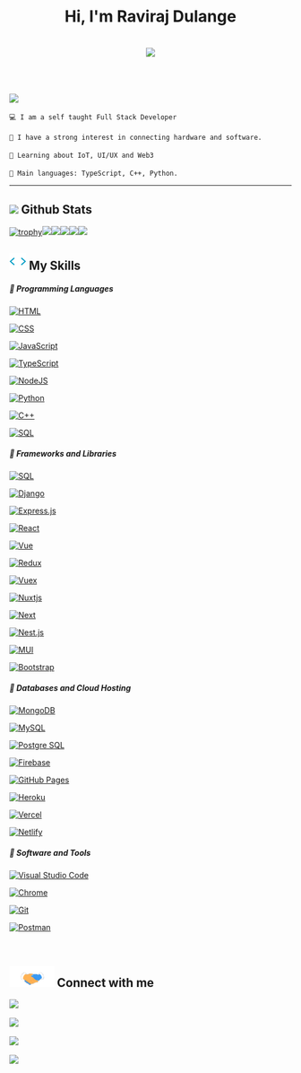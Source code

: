 
<h1 align="center">

Hi, I'm Raviraj Dulange

<img src="https://media.giphy.com/media/hvRJCLFzcasrR4ia7z/giphy.gif" width="25"></h1>

<br/>

<p align="left">

<a href="https://github.com/DenverCoder1/readme-typing-svg"><img src="https://readme-typing-svg.herokuapp.com?lines=I'm+a+full+stack+developer;Competitive+programmer;Freelancer&width=380&height=45"></a>

</p>

```
💻 I am a self taught Full Stack Developer

📝 I have a strong interest in connecting hardware and software.

🌱 Learning about IoT, UI/UX and Web3

🌟 Main languages: TypeScript, C++, Python.
```

<hr>

<h2><img src = "https://i.pinimg.com/originals/65/c4/f4/65c4f452571be1261e9c623f7da488ac.gif" width ="35"> Github Stats </h2>

[![trophy](https://github-profile-trophy.vercel.app/?username=RJD02)](https://github.com/RJD02/github-profile-trophy)![](http://github-profile-summary-cards.vercel.app/api/cards/profile-details?username=RJD02 )![](http://github-profile-summary-cards.vercel.app/api/cards/repos-per-language?username=RJD02 )![](http://github-profile-summary-cards.vercel.app/api/cards/most-commit-language?username=RJD02 )![](http://github-profile-summary-cards.vercel.app/api/cards/stats?username=RJD02 )![](http://github-profile-summary-cards.vercel.app/api/cards/productive-time?username=RJD02)

<h2><img src = "./200w_s.gif" width ="30"> My Skills</f2>

##### 💪 Programming Languages

<p>

<a href="https://github.com/search?q=user%3ADenverCoder1+is%3Arepo+language%3Ahtml"><img alt="HTML" src="https://img.shields.io/badge/HTML-2c292d.svg?style=for-the-badge&logo=html5&logoColor=ffffff"></a>

<a href="https://github.com/search?q=user%3ADenverCoder1+is%3Arepo+language%3Acss"><img alt="CSS" src="https://img.shields.io/badge/CSS-2c292d.svg?style=for-the-badge&logo=css3&logoColor=ffffff"></a>

<a href="https://github.com/search?q=user%3ADenverCoder1+is%3Arepo+language%3Ajavascript"><img alt="JavaScript" src="https://img.shields.io/badge/JavaScript-2c292d.svg?style=for-the-badge&logo=javascript&logoColor=ffffff"></a>

<a href="https://github.com/search?q=user%3ADenverCoder1+is%3Arepo+language%3Atypescript"><img alt="TypeScript" src="https://img.shields.io/badge/TypeScript-2c292d.svg?style=for-the-badge&logo=typescript&logoColor=ffffff"></a>

<a href="https://github.com/search?q=user%3ADenverCoder1+is%3Arepo+language%3Ajavascript"><img alt="NodeJS" src="https://img.shields.io/badge/Node.js-2c292d.svg?style=for-the-badge&logo=node.js&logoColor=ffffff"></a>

<a href="https://github.com/search?q=user%3ADenverCoder1+is%3Arepo+language%python"><img alt="Python" src="https://img.shields.io/badge/python-2c292d.svg?style=for-the-badge&logo=python&logoColor=ffffff"></a>

<a href="https://github.com/search?q=user%3ADenverCoder1+is%3Arepo+language%3Ac++"><img alt="C++" src="https://img.shields.io/badge/C++-2c292d.svg?style=for-the-badge&logo=cplusplus&logoColor=ffffff"></a>

<a href="https://github.com/search?q=user%3ADenverCoder1+is%3Arepo+language%3Asql"><img alt="SQL" src="https://img.shields.io/badge/SQL-2c292d.svg?style=for-the-badge&logo=amazon-dynamodb&logoColor=ffffff"></a>

</p>


##### 💪 Frameworks and Libraries

<p>
<a href="https://github.com/search?q=user%3ADenverCoder1+is%3Arepo+language%3Aflask"><img alt="SQL" src="https://img.shields.io/badge/flask-2c292d.svg?style=for-the-badge&logo=flask&logoColor=ffffff"></a>

<a href="#"><img alt="Django" src="https://img.shields.io/badge/Django-2c292d?style=for-the-badge&logo=django&logoColor=ffffff"></a>

<a href="#"><img alt="Express.js" src="https://img.shields.io/badge/express-2c292d?style=for-the-badge&logo=express&logoColor=ffffff"></a>

<a href="#"><img alt="React" src="https://img.shields.io/badge/React-2c292d?style=for-the-badge&logo=react&logoColor=ffffff"></a>

<a href="#"><img alt="Vue" src="https://img.shields.io/badge/vue-2c292d?style=for-the-badge&logo=vue.js&logoColor=ffffff"></a>

<a href="#"><img alt="Redux" src="https://img.shields.io/badge/Redux-2c292d?style=for-the-badge&logo=Redux&logoColor=ffffff"></a>

<a href="#"><img alt="Vuex" src="https://img.shields.io/badge/Vuex-2c292d?style=for-the-badge&logo=Vuex&logoColor=ffffff"></a>

<a href="#"><img alt="Nuxtjs" src="https://img.shields.io/badge/Nuxt js-2c292d?style=for-the-badge&logo=Nuxt.js&logoColor=ffffff"></a>

<a href="#"><img alt="Next" src="https://img.shields.io/badge/Next_js-2c292d?style=for-the-badge&logo=Next.js&logoColor=ffffff"></a>

<a href="#"><img alt="Nest.js" src="https://img.shields.io/badge/Nest_js-2c292d?style=for-the-badge&logo=nestjs&logoColor=ffffff"></a>

<a href="#"><img alt="MUI" src="https://img.shields.io/badge/Material_UI-2c292d?style=for-the-badge&logo=MUI&logoColor=ffffff"></a>

<a href="#"><img alt="Bootstrap" src="https://img.shields.io/badge/Bootstrap-2c292d?style=for-the-badge&logo=bootstrap&logoColor=ffffff"></a>



</p>

##### 💪 Databases and Cloud Hosting

<p>
<a href="#"><img alt="MongoDB" src="https://img.shields.io/badge/MongoDB-2c292d.svg?style=for-the-badge&logo=MongoDB&logoColor=ffffff"></a>

<a href="#"><img alt="MySQL" src="https://img.shields.io/badge/mysql-2c292d.svg?style=for-the-badge&logo=MYSQL&logoColor=ffffff"></a>

<a href="#"><img alt="Postgre SQL" src="https://img.shields.io/badge/postgre sql-2c292d.svg?style=for-the-badge&logo=postgreSQL&logoColor=ffffff"></a>

<a href="#"><img alt="Firebase" src="https://img.shields.io/badge/firebase-2c292d.svg?style=for-the-badge&logo=firebase&logoColor=ffffff"></a>

<a href="#"><img alt="GitHub Pages" src="https://img.shields.io/badge/GitHub%20Pages-2c292d.svg?style=for-the-badge&logo=github&logoColor=ffffff"></a>

<a href="#"><img alt="Heroku" src="https://img.shields.io/badge/Heroku-2c292d.svg?style=for-the-badge&logo=heroku&logoColor=ffffff"></a>

<a href="#"><img alt="Vercel" src="https://img.shields.io/badge/vercel-2c292d.svg?style=for-the-badge&logo=vercel&logoColor=ffffff"></a>

<a href="#"><img alt="Netlify" src="https://img.shields.io/badge/netlify-2c292d.svg?style=for-the-badge&logo=netlify&logoColor=ffffff"></a>


</p>

##### 💪 Software and Tools

<p>


<a href="#"><img alt="Visual Studio Code" src="https://img.shields.io/badge/Visual%20Studio%20Code-2c292d.svg?style=for-the-badge&logo=visual-studio-code&logoColor=ffffff"></a>

<a href="#"><img alt="Chrome" src="https://img.shields.io/badge/Chrome-2c292d?style=for-the-badge&logo=google-chrome&logoColor=ffffff"></a>

<a href="#"><img alt="Git" src="https://img.shields.io/badge/Git-2c292d.svg?style=for-the-badge&logo=git&logoColor=ffffff"></a>

<a href="#"><img alt="Postman" src="https://img.shields.io/badge/Postman-2c292d?style=for-the-badge&logo=postman&logoColor=ffffff"></a>

</p>

<br>

<h2> <img src='./handshake.gif' width="80"> Connect with me </h2>

<p>

<a href="https://drive.google.com/file/d/1V7RWjY2G-_5VhuoczRh1QvVJgJBTtBoT/view?usp=sharing"><img src="https://img.shields.io/badge/resume-0077B5.svg?style=for-the-badge&logo=resume&logoColor=ffffff"/></a>

<a href="https://www.linkedin.com/in/alif90/"><img src="https://img.shields.io/badge/linkedin-0077B5.svg?style=for-the-badge&logo=linkedin&logoColor=ffffff"/></a>

<a href="mailto:dulangeraviraj@gmail.com?subject=[GitHub]%20🔥%20profile%20contact&body=Hello"><img src="https://img.shields.io/badge/e‑mail-D14836.svg?style=for-the-badge&logo=gmail&logoColor=ffffff"/></a>

<a href="https://api.whatsapp.com/send?phone=919595743489" target="_blank"><img src="https://img.shields.io/badge/whatsapp-9EF19D.svg?style=for-the-badge&logo=whatsapp&logoColor=#ffff"/></a>

</p>
